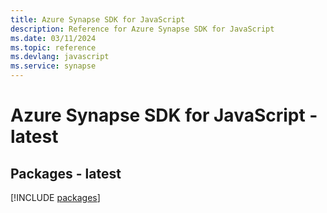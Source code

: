 ```yaml
---
title: Azure Synapse SDK for JavaScript
description: Reference for Azure Synapse SDK for JavaScript
ms.date: 03/11/2024
ms.topic: reference
ms.devlang: javascript
ms.service: synapse
---
```

# Azure Synapse SDK for JavaScript - latest
## Packages - latest
[!INCLUDE [packages](synapse-index.md)]